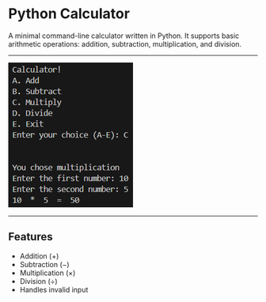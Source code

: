 # Python Calculator

A minimal command-line calculator written in Python. It supports basic arithmetic operations: addition, subtraction, multiplication, and division.

---

![Calculator Screenshot](Screenshot.png)  

---

## Features
- Addition (+)
- Subtraction (−)
- Multiplication (×)
- Division (÷)
- Handles invalid input